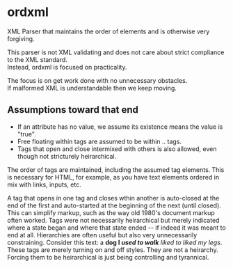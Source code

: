 # ordxml
XML Parser that maintains the order of elements and is otherwise very forgiving.

This parser is not XML validating and does not care about strict compliance to the XML standard.  
Instead, ordxml is focused on practicality.  

The focus is on get work done with no unnecessary obstacles.  
If malformed XML is understandable then we keep moving.

## Assumptions toward that end

* If an attribute has no value, we assume its existence means the value is "true".
* Free floating within tags are assumed to be within <text> .. </text> tags.
* Tags that open and close intermixed with others is also allowed, even though not stricturely heirarchical.

The order of tags are maintained, including the assumed <text> tag elements.
This is necessary for HTML, for example, as you have text elements ordered in mix with links, inputs, etc.

A tag that opens in one tag and closes wthin another is auto-closed at the end of the first and auto-started at the beginning of the next (until closed).
This can simplify markup, such as the way old 1980's document markup often worked.  Tags were not necessarily heirarchical but merely indicated where a state began and where that state ended -- if indeed it was meant to end at all.
Hierarchies are often useful but also very unnecessarily constraining.  Consider this text:  a <b> dog I <i>used to walk</b> liked to liked my legs</i>.  
These tags are merely turning on and off styles.  They are not a heirarchy.  Forcing them to be heirarchical is just being controlling and tyrannical.



